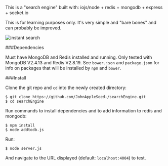 This is a "search engine" built with:
  iojs/node + redis + mongodb + express + socket.io

This is for learning purposes only. It's very simple and "bare bones" and can probably be improved. 

![instant search](http://i.imgur.com/PGwqbC7.gif)

###Dependencies

Must have MongoDB and Redis installed and running. Only tested with MongoDB V2.4.13 and Redis V2.8.19. See `bower.json` and `package.json` for info on packages that will be installed by `npm` and `bower`.

###Install

Clone the git repo and `cd` into the newly created directory:
```
$ git clone https://github.com/JohnAppleSeed-/searchEngine.git
$ cd searchEngine
```
Run commands to install dependencies and to add information to redis and mongodb:
```
$ npm install
$ node addtodb.js
```
Run:
```
$ node server.js
```

And navigate to the URL displayed (default: `localhost:4004`) to test.
